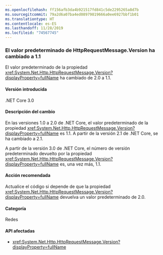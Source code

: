 ```yaml
---
ms.openlocfilehash: ff156afb3da4b921517fd841c5de2295265a8d7b
ms.sourcegitcommit: 79a2d6a07ba4ed08979819666a0ee6927bbf1b01
ms.translationtype: HT
ms.contentlocale: es-ES
ms.lasthandoff: 11/28/2019
ms.locfileid: "74567745"
---
```

### <a name="default-value-of-httprequestmessageversion-changed-to-11"></a>El valor predeterminado de HttpRequestMessage.Version ha cambiado a 1.1

El valor predeterminado de la propiedad <xref:System.Net.Http.HttpRequestMessage.Version?displayProperty=fullName> ha cambiado de 2.0 a 1.1.

#### <a name="version-introduced"></a>Versión introducida

.NET Core 3.0

#### <a name="change-description"></a>Descripción del cambio

En las versiones 1.0 a 2.0 de .NET Core, el valor predeterminado de la propiedad <xref:System.Net.Http.HttpRequestMessage.Version?displayProperty=fullName> es 1.1. A partir de la versión 2.1 de .NET Core, se ha cambiado a 2.1.

A partir de la versión 3.0 de .NET Core, el número de versión predeterminado devuelto por la propiedad <xref:System.Net.Http.HttpRequestMessage.Version?displayProperty=fullName> es, una vez más, 1.1.

#### <a name="recommended-action"></a>Acción recomendada

Actualice el código si depende de que la propiedad <xref:System.Net.Http.HttpRequestMessage.Version?displayProperty=fullName> devuelva un valor predeterminado de 2.0.

#### <a name="category"></a>Categoría

Redes

#### <a name="affected-apis"></a>API afectadas

- <xref:System.Net.Http.HttpRequestMessage.Version?displayProperty=fullName>

<!--
a def
### Affected APIs

- `P:System.Net.Http.HttpRequestMessage.Version`

-- >

